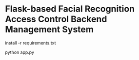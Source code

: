 
# Flask-based Facial Recognition Access Control Backend Management System

install -r requirements.txt

python app.py


